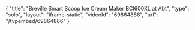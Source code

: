 {
    "title": "Breville Smart Scoop Ice Cream Maker BCI600XL at Abt",
    "type": "solo",
    "layout": "iframe-static",
    "videoId": "69864886",
    "url": "\/tvpembed\/69864886"
}